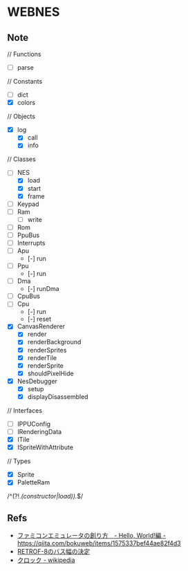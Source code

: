 # WEBNES

## Note

// Functions
- [ ] parse

// Constants
- [ ] dict
- [x] colors

// Objects
- [x] log
  - [x] call
  - [x] info

// Classes
- [ ] NES
  - [x] load
  - [x] start
  - [x] frame
- [ ] Keypad
- [ ] Ram
  - [ ] write
- [ ] Rom
- [ ] PpuBus
- [ ] Interrupts
- [ ] Apu
  - [-] run
- [ ] Ppu
  - [-] run
- [ ] Dma
  - [-] runDma
- [ ] CpuBus
- [ ] Cpu
  - [-] run
  - [-] reset
- [x] CanvasRenderer
  - [x] render
  - [x] renderBackground
  - [x] renderSprites
  - [x] renderTile
  - [x] renderSprite
  - [x] shouldPixelHide
- [x] NesDebugger
  - [x] setup
  - [x] displayDisassembled

// Interfaces
- [ ] IPPUConfig
- [ ] IRenderingData
- [x] ITile
- [x] ISpriteWithAttribute

// Types
- [x] Sprite
- [x] PaletteRam

/^(?!.*(constructor|load)).*$/

## Refs

- [ファミコンエミュレータの創り方　- Hello, World!編 -](https://qiita.com/bokuweb/items/1575337bef44ae82f4d3) https://qiita.com/bokuweb/items/1575337bef44ae82f4d3
- [RETROF-8のバス幅の決定](http://diode.matrix.jp/R8/DESIGN/RETROF_03_04.htm)
- [クロック - wikipedia](https://ja.wikipedia.org/wiki/%E3%82%AF%E3%83%AD%E3%83%83%E3%82%AF)
